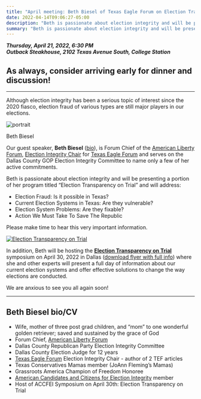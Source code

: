 ```yaml
---
title: "April meeting: Beth Biesel of Texas Eagle Forum on Election Transparency"
date: 2022-04-14T09:06:27-05:00
description: "Beth is passionate about election integrity and will be presenting a portion of her program titled Election Transparency on Trial"
summary: "Beth is passionate about election integrity and will be presenting a portion of her program titled Election Transparency on Trial"
---
```


**_Thursday, April 21, 2022, 6:30 PM_**  
**_<strong><span class="hilite">Outback Steakhouse</span></strong>, 2102 Texas Avenue South, College Station_**

## As always, consider arriving early for dinner and discussion!

---

Although election integrity has been a serious topic of interest since the 2020 fiasco, election fraud of various types are still major players in our elections.  

<div class="align-right" style="width:30%;">
<img src="/img/beth-biesel-photo.jpg" alt="portrait">  
<p>Beth Biesel</p>
</div>

Our guest speaker, **Beth Biesel** ([bio](#bio)), is Forum Chief of the [American Liberty Forum](https://www.americanlibertyforum.org/whats-new/category/election-integrity), [Election Integrity Chair](https://www.texaseagleforum.com/electionintegrity) for [Texas Eagle Forum](https://www.texaseagleforum.com/) and serves on the Dallas County GOP Election Integrity Committee to name only a few of her active commitments.  

Beth is passionate about election integrity and will be presenting a portion of her program titled “Election Transparency on Trial” and will address:  

- Election Fraud: Is it possible in Texas? 
- Current Election Systems in Texas: Are they vulnerable?
- Election System Problems: Are they fixable?
- Action We Must Take To Save The Republic

Please make time to hear this very important information.  

<div class="align-right" style="width:100%;">
<a href="https://give.cornerstone.cc/election+symposium"><img src="/img/election-transparency-on-trial.png" alt="Election Transparency on Trial"></a>  
</div>

In addition, Beth will be hosting the **<a href="/pdf/4_30_22 Flyer-Final.pdf">Election Transparency on Trial</a>** symposium on April 30, 2022 in Dallas (<a href="/pdf/4_30_22 Flyer-Final.pdf">download flyer with full info</a>) where she and other experts will present a full day of information about our current election systems and offer effective solutions to change the way elections are conducted.   

We are anxious to see you all again soon!

---

<a name="bio" id="bio"></a>

## Beth Biesel bio/CV

- Wife, mother of three post grad children, and “mom” to one wonderful golden retriever; saved and sustained by the grace of God
- Forum Chief, [American Liberty Forum](https://americanlibertyforum.org) 
- Dallas County Republican Party Election Integrity Committee
- Dallas County Election Judge for 12 years
- [Texas Eagle Forum](https://texaseagleforum.com) Election Integrity Chair - author of 2 TEF articles 
- Texas Conservatives Mamas member (JoAnn Fleming’s Mamas)
- Grassroots America Champion of Freedom Honoree
- [American Candidates and Citizens for Election Integrity](https://accfei.org) member 
- Host of ACCFEI Symposium on April 30th: Election Transparency on Trial